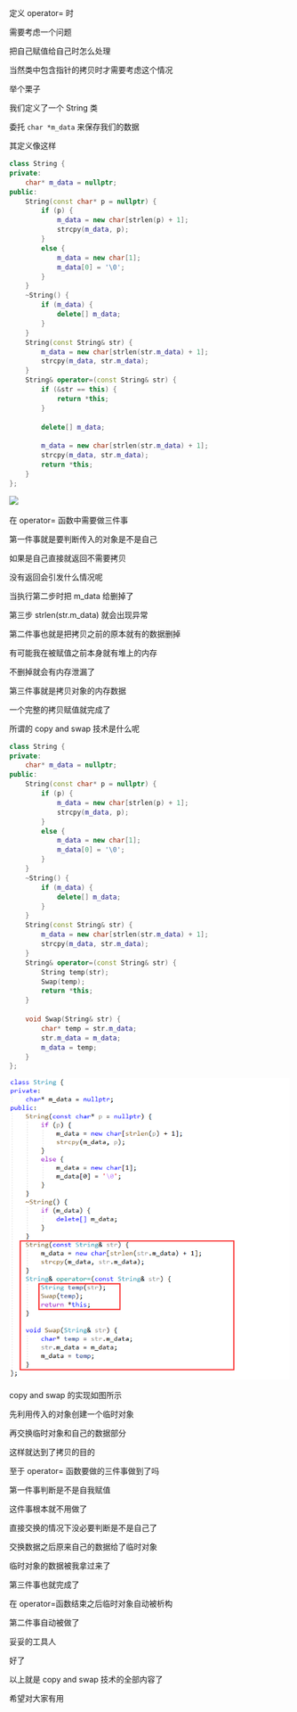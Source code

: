 
定义 operator= 时

需要考虑一个问题

把自己赋值给自己时怎么处理

当然类中包含指针的拷贝时才需要考虑这个情况

举个栗子

我们定义了一个 String 类

委托 `char *m_data` 来保存我们的数据

其定义像这样

```C++
class String {
private:
    char* m_data = nullptr;
public:
    String(const char* p = nullptr) {
        if (p) {
            m_data = new char[strlen(p) + 1];
            strcpy(m_data, p);
        }
        else {
            m_data = new char[1];
            m_data[0] = '\0';
        }
    }
    ~String() {
        if (m_data) {
            delete[] m_data;
        }
    }
    String(const String& str) {
        m_data = new char[strlen(str.m_data) + 1];
        strcpy(m_data, str.m_data);
    }
    String& operator=(const String& str) {
        if (&str == this) {
            return *this;
        }

        delete[] m_data;

        m_data = new char[strlen(str.m_data) + 1];
        strcpy(m_data, str.m_data);
        return *this;
    }
};
```

<img src="../images/10_01.png">

在 operator= 函数中需要做三件事

第一件事就是要判断传入的对象是不是自己

如果是自己直接就返回不需要拷贝

没有返回会引发什么情况呢

当执行第二步时把 m_data 给删掉了

第三步 strlen(str.m_data) 就会出现异常

第二件事也就是把拷贝之前的原本就有的数据删掉

有可能我在被赋值之前本身就有堆上的内存

不删掉就会有内存泄漏了

第三件事就是拷贝对象的内存数据

一个完整的拷贝赋值就完成了

所谓的 copy and swap 技术是什么呢

```C++
class String {
private:
    char* m_data = nullptr;
public:
    String(const char* p = nullptr) {
        if (p) {
            m_data = new char[strlen(p) + 1];
            strcpy(m_data, p);
        }
        else {
            m_data = new char[1];
            m_data[0] = '\0';
        }
    }
    ~String() {
        if (m_data) {
            delete[] m_data;
        }
    }
    String(const String& str) {
        m_data = new char[strlen(str.m_data) + 1];
        strcpy(m_data, str.m_data);
    }
    String& operator=(const String& str) {
        String temp(str);
        Swap(temp);
        return *this;
    }

    void Swap(String& str) {
        char* temp = str.m_data;
        str.m_data = m_data;
        m_data = temp;
    }
};
```

<img src="./images/10_02.png">

copy and swap 的实现如图所示

先利用传入的对象创建一个临时对象

再交换临时对象和自己的数据部分

这样就达到了拷贝的目的

至于 operator= 函数要做的三件事做到了吗

第一件事判断是不是自我赋值

这件事根本就不用做了

直接交换的情况下没必要判断是不是自己了

交换数据之后原来自己的数据给了临时对象

临时对象的数据被我拿过来了

第三件事也就完成了

在 operator=函数结束之后临时对象自动被析构

第二件事自动被做了

妥妥的工具人

好了

以上就是 copy and swap 技术的全部内容了

希望对大家有用



